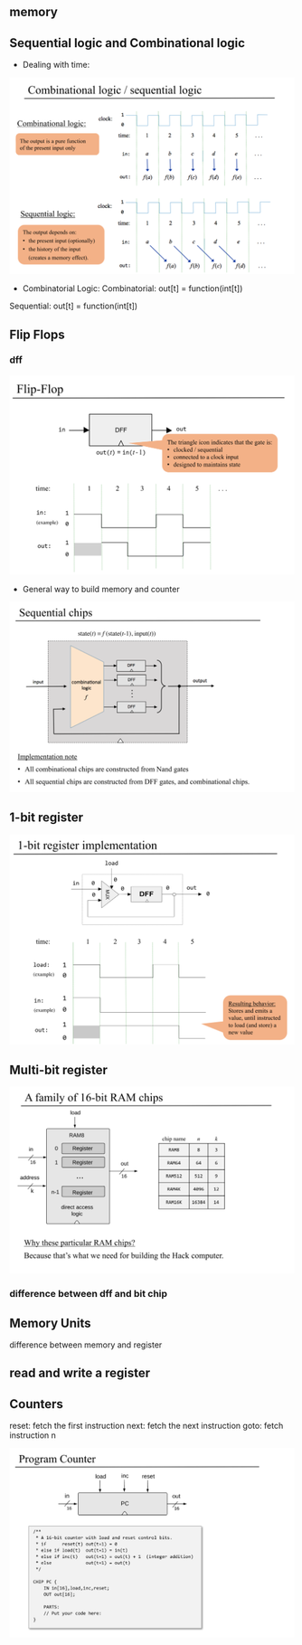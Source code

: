 ## memory

## Sequential logic and Combinational logic

* Dealing with time:

![clock](https://raw.githubusercontent.com/hadleyhzy34/computer-architecture/main/source/c_s_logic.png)

* Combinatorial Logic:
Combinatorial: out[t] = function(int[t])

Sequential: out[t] = function(int[t])  
## Flip Flops

### dff

![dff](https://raw.githubusercontent.com/hadleyhzy34/computer-architecture/main/source/flip_flop.png)

* General way to build memory and counter

![diagram](https://raw.githubusercontent.com/hadleyhzy34/computer-architecture/main/source/se_chips.png)

## 1-bit register

![1bit_register](https://raw.githubusercontent.com/hadleyhzy34/computer-architecture/main/source/1_bit_register.png)

## Multi-bit register
![multibit](https://raw.githubusercontent.com/hadleyhzy34/computer-architecture/main/source/multibit_register.png)

### difference between dff and bit chip

## Memory Units


difference between memory and register

## read and write a register

## Counters

reset: fetch the first instruction
next: fetch the next instruction
goto: fetch instruction n

![pc](https://raw.githubusercontent.com/hadleyhzy34/computer-architecture/main/source/pc.png)



